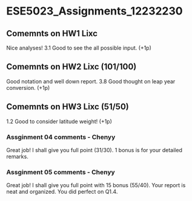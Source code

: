 # ESE5023_Assignments_12232230

## Comemnts on HW1 Lixc
Nice analyses!
3.1  Good to see the all possible input. (+1p)

## Comemnts on HW2 Lixc (101/100)
Good notation and well down report.
3.8 
Good thought on leap year conversion. (+1p)

## Comemnts on HW3 Lixc  (51/50)
1.2
Good to consider latitude weight! (+1p)

### Assginment 04 comments - Chenyy
Great job! I shall give you full point (31/30).
1 bonus is for your detailed remarks.

### Assginment 05 comments - Chenyy
Great job! I shall give you full point with 15 bonus (55/40).
Your report is neat and organized. You did perfect on Q1.4.
